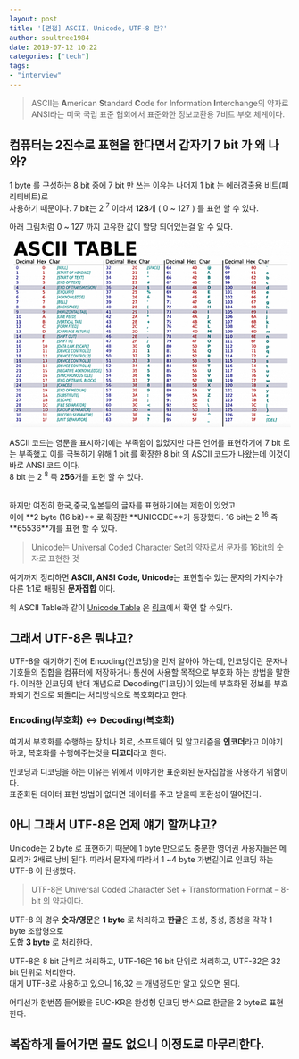 ```yaml
---
layout: post
title: '[면접] ASCII, Unicode, UTF-8 란?'
author: soultree1984
date: 2019-07-12 10:22
categories: ["tech"]
tags: 
- "interview"
---
```


> ASCII는 **A**merican **S**tandard **C**ode for **I**nformation **I**nterchange의 약자로<br/>
> ANSI라는 미국 국립 표준 협회에서 표준화한 정보교환용 7비트 부호 체계이다.

## 컴퓨터는 2진수로 표현을 한다면서 갑자기 7 bit 가 왜 나와?

1 byte 를 구성하는 8 bit 중에 7 bit 만 쓰는 이유는 나머지 1 bit 는 에러검출용 비트(패리티비트)로<br/> 
사용하기 때문이다. 7 bit는 2 <sup>7</sup> 이라서 **128**개 ( 0 ~ 127 ) 를 표현 할 수 있다.

아래 그림처럼 0 ~ 127 까지 고유한 값이 할당 되어있는걸 알 수 있다.

<img src="/assets/images/ascll_table.png" width->

ASCII 코드는 영문을 표시하기에는 부족함이 없었지만 다른 언어를 표현하기에
7 bit 로는 부족했고 이를 극복하기 위해 1 bit 를 확장한 8 bit 의 ASCII 코드가 나왔는데
이것이 바로 ANSI 코드 이다. <br/> 8 bit 는 2 <sup>8</sup> 즉 **256**개를 표현 할 수 있다.

<br/>
하지만 여전히 한국,중국,일본등의 글자를 표현하기에는 제한이 있었고<br/>
이에 **2 byte (16 bit)** 로 확장한 **UNICODE**가 등장했다.
16 bit는 2 <sup>16</sup> 즉 **65536**개를 표현 할 수 있다.

> Unicode는 Universal Coded Character Set의 약자로서 문자를 16bit의 숫자로 표현한 것 

여기까지 정리하면 **ASCII, ANSI Code, Unicode**는 표현할수 있는 문자의 가지수가 다른 
1:1로 매핑된 **문자집합** 이다.

위 ASCII Table과 같이 [Unicode Table][1] 은 [링크][1]에서 확인 할 수있다.

[1]:http://www.tamasoft.co.jp/en/general-info/unicode.html

## 그래서 UTF-8은 뭐냐고?

UTF-8을 얘기하기 전에 Encoding(인코딩)을 먼저 알아야 하는데,
인코딩이란 문자나 기호들의 집합을 컴퓨터에 저장하거나 통신에 사용할 목적으로
부호화 하는 방법을 말한다. 이러한 인코딩의 반대 개념으로 Decoding(디코딩)이 있는데
부호화된 정보를 부호화되기 전으로 되돌리는 처리방식으로 복호화라고 한다.<br/>
### Encoding(부호화)  <-> Decoding(복호화)  <br/>
여기서 부호화를 수행하는 장치나 회로, 소프트웨어 및 알고리즘을 **인코더**라고 이야기 하고, 복호화를 수행해주는것을 **디코더**라고 한다.

인코딩과 디코딩을 하는 이유는 위에서 이야기한 표준화된 문자집합을 사용하기 위함이다.<br/>
표준화된 데이터 표현 방법이 없다면 데이터를 주고 받을때 호환성이 떨어진다.

## 아니 그래서 UTF-8은 언제 얘기 할꺼냐고?

Unicode는 2 byte 로 표현하기 때문에 1 byte 만으로도 충분한 영어권 사용자들은
메모리가 2배로 낭비 된다. 따라서 문자에 따라서 1 ~4 byte 가변길이로 인코딩 하는
UTF-8 이 탄생했다. 

> UTF-8은 Universal Coded Character Set + Transformation Format – 8-bit 의 약자이다.

UTF-8 의 경우 **숫자/영문**은 **1 byte** 로 처리하고
**한글**은 초성, 중성, 종성을 각각 1 byte 조합형으로<br/>도합 **3 byte** 로 처리한다.

UTF-8은 8 bit 단위로 처리하고, UTF-16은 16 bit 단위로 처리하고, UTF-32은 32 bit 단위로 처리한다.<br/>
대게 UTF-8로 사용하고 있으니 16,32 는 개념정도만 알고 있으면 된다.

어디선가 한번쯤 들어봤을 EUC-KR은 완성형 인코딩 방식으로 한글을 2 byte로 표현한다.
 
## 복잡하게 들어가면 끝도 없으니 이정도로 마무리한다.


